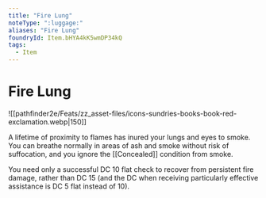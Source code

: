 ```yaml
---
title: "Fire Lung"
noteType: ":luggage:"
aliases: "Fire Lung"
foundryId: Item.bHYA4kK5wmDP34kQ
tags:
  - Item
---
```


# Fire Lung
![[pathfinder2e/Feats/zz_asset-files/icons-sundries-books-book-red-exclamation.webp|150]]

A lifetime of proximity to flames has inured your lungs and eyes to smoke. You can breathe normally in areas of ash and smoke without risk of suffocation, and you ignore the [[Concealed]] condition from smoke.

You need only a successful DC 10 flat check to recover from persistent fire damage, rather than DC 15 (and the DC when receiving particularly effective assistance is DC 5 flat instead of 10).
